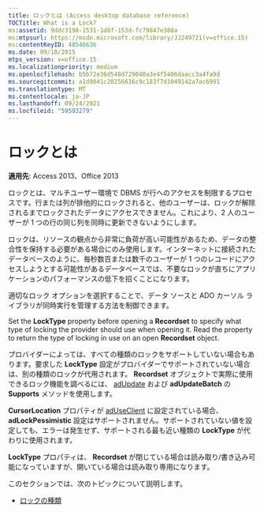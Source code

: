 ```yaml
---
title: ロックとは (Access desktop database reference)
TOCTitle: What is a Lock?
ms:assetid: 9ddc3198-1531-1d8f-153d-fc79847e388a
ms:mtpsurl: https://msdn.microsoft.com/library/JJ249721(v=office.15)
ms:contentKeyID: 48546636
ms.date: 09/18/2015
mtps_version: v=office.15
ms.localizationpriority: medium
ms.openlocfilehash: b5b72e36d548d729040a3e4f5406daacc3a4fa9d
ms.sourcegitcommit: a1d9041c20256616c9c183f7d1049142a7ac6991
ms.translationtype: MT
ms.contentlocale: ja-JP
ms.lasthandoff: 09/24/2021
ms.locfileid: "59593279"
---
```

# <a name="what-is-a-lock"></a>ロックとは


**適用先**: Access 2013、Office 2013

ロックとは、マルチユーザー環境で DBMS が行へのアクセスを制限するプロセスです。行または列が排他的にロックされると、他のユーザーは、ロックが解除されるまでロックされたデータにアクセスできません。これにより、2 人のユーザーが 1 つの行の同じ列を同時に更新できないようにします。

ロックは、リソースの観点から非常に負荷が高い可能性があるため、データの整合性を保持する必要がある場合にのみ使用します。インターネットに接続されたデータベースのように、毎秒数百または数千のユーザーが 1 つのレコードにアクセスしようとする可能性があるデータベースでは、不要なロックが直ちにアプリケーションのパフォーマンスの低下を招くことになります。

適切なロック オプションを選択することで、データ ソースと ADO カーソル ライブラリが同時実行を管理する方法を制御できます。

Set the **LockType** property before opening a **Recordset** to specify what type of locking the provider should use when opening it. Read the property to return the type of locking in use on an open **Recordset** object.

プロバイダーによっては、すべての種類のロックをサポートしていない場合もあります。要求した **LockType** 設定がプロバイダーでサポートされていない場合は、別の種類のロックが代用されます。 **Recordset** オブジェクトで実際に使用できるロック機能を調べるには、 [adUpdate](supports-method-ado.md) および **adUpdateBatch** の **Supports** メソッドを使用します。

**CursorLocation** プロパティが [adUseClient](cursorlocation-property-ado.md) に設定されている場合、 **adLockPessimistic** 設定はサポートされません。サポートされていない値を設定しても、エラーは発生せず、サポートされる最も近い種類の **LockType** が代わりに使用されます。

**LockType** プロパティは、 **Recordset** が閉じている場合は読み取り/書き込み可能になっていますが、開いている場合は読み取り専用になります。

このセクションでは、次のトピックについて説明します。

- [ロックの種類](types-of-locks.md)

